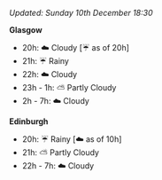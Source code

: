 *Updated: Sunday 10th December 18:30*

**Glasgow**

* 20h: :cloud: Cloudy [:umbrella: as of 20h]
* 21h: :umbrella: Rainy
* 22h: :cloud: Cloudy
* 23h - 1h: :partly_sunny: Partly Cloudy
* 2h - 7h: :cloud: Cloudy

**Edinburgh**

* 20h: :umbrella: Rainy [:cloud: as of 10h]
* 21h: :partly_sunny: Partly Cloudy
* 22h - 7h: :cloud: Cloudy
